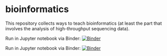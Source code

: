 # bioinformatics

This repository collects ways to teach bioinformatics (at least the part that involves the analysis of high-throughput sequencing data).  

Run in Jupyter notebook via Binder:
[![Binder](https://mybinder.org/badge_logo.svg)](https://mybinder.org/v2/gh/eafyounian/bioinformatics/master?filepath=bedtools_example.ipynb)

Run in Jupyter notebook via Binder: 
[![Binder](https://mybinder.org/badge_logo.svg)](https://mybinder.org/v2/gh/eafyounian/bioinformatics/master?urlpath=lab/tree/bedtools_example.ipynb)
